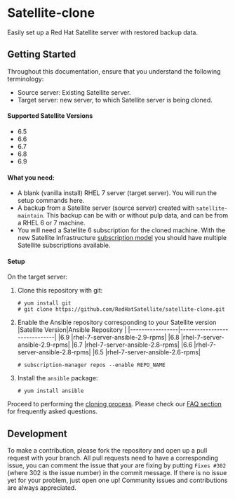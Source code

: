 # Satellite-clone

Easily set up a Red Hat Satellite server with restored backup data.

## Getting Started
Throughout this documentation, ensure that you understand the following terminology:
- Source server: Existing Satellite server.
- Target server: new server, to which Satellite server is being cloned.

#### Supported Satellite Versions ####
- 6.5
- 6.6
- 6.7
- 6.8
- 6.9

#### What you need: ####
  - A blank (vanilla install) RHEL 7 server (target server). You will run the setup commands here.
  - A backup from a Satellite server (source server) created with `satellite-maintain`. This backup can be with or without pulp data, and can be from a RHEL 6 or 7 machine.
  - You will need a Satellite 6 subscription for the cloned machine. With the new Satellite Infrastructure [subscription model](https://access.redhat.com/solutions/3382781) you should have multiple Satellite subscriptions available.

#### Setup ####

On the target server:

1. Clone this repository with git:
   ```console
   # yum install git
   # git clone https://github.com/RedHatSatellite/satellite-clone.git
   ```
2. Enable the Ansible repository corresponding to your Satellite version
   |Satellite Version|Ansible Repository            |
   |-----------------|------------------------------|
   |6.9              |rhel-7-server-ansible-2.9-rpms|
   |6.8              |rhel-7-server-ansible-2.9-rpms|
   |6.7              |rhel-7-server-ansible-2.8-rpms|
   |6.6              |rhel-7-server-ansible-2.8-rpms|
   |6.5              |rhel-7-server-ansible-2.6-rpms|

   ```console
   # subscription-manager repos --enable REPO_NAME
   ```

3. Install the `ansible` package:
   ```console
   # yum install ansible
   ```

Proceed to performing the [cloning process](docs/satellite-clone.md). Please check our [FAQ section](docs/faqs.md) for frequently asked questions.

## Development ##

To make a contribution, please fork the repository and open up a pull request with your branch. All pull requests need to have a corresponding issue, you can comment the issue that your are fixing by putting `Fixes #302` (where 302 is the issue number) in the commit message. If there is no issue yet for your problem, just open one up! Community issues and contributions are always appreciated.


